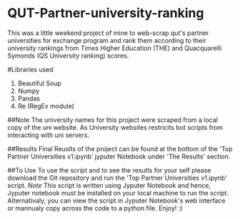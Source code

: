 # QUT-Partner-university-ranking
This was a little weekend project of mine to web-scrap qut's partner universities for exchange program and rank them according to their university rankings from Times Higher Education (THE) and Quacquarelli Symonds (QS University ranking) scores.

#Libraries used
  1. Beautiful Soup
  2. Numpy
  3. Pandas
  4. Re (RegEx module)

##Note 
The university names for this project were scraped from a local copy of  the uni website. As University websites restricits bot scripts from interacting with uni servers. 

##Results 
Final Reuslts of the project can be found at the bottom of the 'Top Partner Universities v1.ipynb' jyputer Notebook under 'The Results' section.

##To Use
To use the script and to see the resutls for your self please download the Git repository and run the 'Top Partner Universities v1.ipynb' script. *Note* This script is written using Jyputer Notebook and hence, Jyputer notebook must be installed on your local machine to run the script. Alternativaly, you can view the script in Jyputer Notebook's web interface or mannualy copy across the code to a python file. Enjoy! :) 
